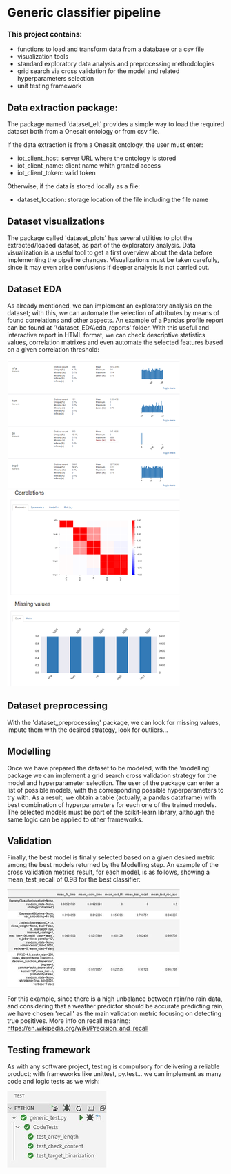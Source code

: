 # Generic classifier pipeline

### This project contains: <p>

* functions to load and transform data from a database or a csv file
* visualization tools 
* standard exploratory data analysis and preprocessing methodologies
* grid search via cross validation for the model and related hyperparameters selection 
* unit testing framework

## Data extraction package:

The package named 'dataset_elt' provides a simple way to load the required dataset both from a Onesait ontology or from csv file. <p>
If the data extraction is from a Onesait ontology, the user must enter:<p>

* iot_client_host: server URL where the ontology is stored
* iot_client_name: client name whith granted access  
* iot_client_token: valid token

Otherwise, if the data is stored locally as a file:

* dataset_location: storage location of the file including the file name

## Dataset visualizations

The package called 'dataset_plots' has several utilities to plot the extracted/loaded dataset, as part of the exploratory analysis. Data visualization is a useful tool to get a first overview about the data before implementing the pipeline changes. Visualizations must be taken carefully, since it may even arise confusions if deeper analysis is not carried out.

## Dataset EDA

As already mentioned, we can implement an exploratory analysis on the dataset; with this, we can automate the selection of attributes by means of found correlations and other aspects. An example of a Pandas profile report can be found at '\dataset_EDA\eda_reports' folder. With this useful and interactive report in HTML format, we can check descriptive statistics values, correlation matrixes and even automate the selected features based on a given correlation threshold: 

![Alt text](/readme_files/EDA_2_opt.png "EDA example 1")
![Alt text](/readme_files/EDA_opt.png "EDA example 2")

## Dataset preprocessing

With the 'dataset_preprocessing' package, we can look for missing values, impute them with the desired strategy, look for outliers...

## Modelling

Once we have prepared the dataset to be modeled, with the 'modelling' package we can implement a grid search cross validation strategy for the model and hyperparameter selection. The user of the package can enter a list of possible models, with the corresponding possible hyperparameters to try with.
As a result, we obtain a table (actually, a pandas dataframe) with best combination of hyperparameters for each one of the trained models.
The selected models must be part of the scikit-learn library, although the same logic can be applied to other frameworks.

## Validation

Finally, the best model is finally selected based on a given desired metric among the best models returned by the Modelling step. 
An example of the cross validation metrics result, for each model, is as follows, showing a mean_test_recall of 0.98 for the best classifier:

![Alt text](/readme_files/cross_validation_results_opt.jpg "Validation results")

For this example, since there is a high unbalance between rain/no rain data, and considering that a weather predictor should be accurate predicting rain, we have chosen 'recall' as the main validation metric focusing on detecting true positives. More info on recall meaning: https://en.wikipedia.org/wiki/Precision_and_recall

## Testing framework

As with any software project, testing is compulsory for delivering a reliable product; with frameworks like unittest, py.test... we can implement as many code and logic tests as we wish:

![Alt text](/readme_files/tests_opt.jpg "Tests")